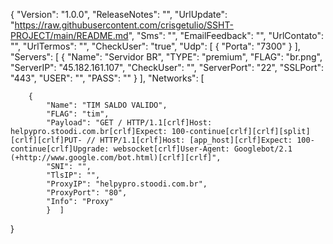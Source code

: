 
{
  "Version": "1.0.0",
  "ReleaseNotes": "",
  "UrlUpdate": "https://raw.githubusercontent.com/crisgetulio/SSHT-PROJECT/main/README.md",
  "Sms": "",
  "EmailFeedback": "",
  "UrlContato": "",
  "UrlTermos": "",
  "CheckUser": "true",
  "Udp": [
    {
      "Porta": "7300"
    }
  ],
  "Servers": [
    {
      "Name": "Servidor BR",
      "TYPE": "premium",
      "FLAG": "br.png",
      "ServerIP": "45.182.161.107",
      "CheckUser": "",
      "ServerPort": "22",
      "SSLPort": "443",
      "USER": "",
      "PASS": ""
    }
  ],
  "Networks": [
 
        {
            "Name": "TIM SALDO VALIDO",
            "FLAG": "tim",
            "Payload": "GET / HTTP/1.1[crlf]Host: helpypro.stoodi.com.br[crlf]Expect: 100-continue[crlf][crlf][split][crlf][crlf]PUT- // HTTP/1.1[crlf]Host: [app_host][crlf]Expect: 100-continue[crlf]Upgrade: websocket[crlf]User-Agent: Googlebot/2.1 (+http://www.google.com/bot.html)[crlf][crlf]",
            "SNI": "",
            "TlsIP": "",
            "ProxyIP": "helpypro.stoodi.com.br",
            "ProxyPort": "80",
            "Info": "Proxy" 
            }  ]
}
